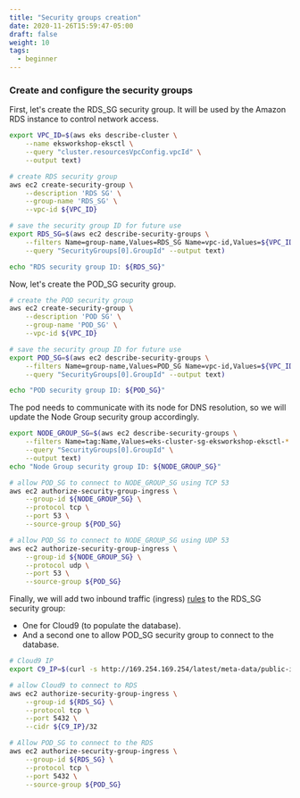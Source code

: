 ```yaml
---
title: "Security groups creation"
date: 2020-11-26T15:59:47-05:00
draft: false
weight: 10
tags:
  - beginner
---
```


### Create and configure the security groups

First, let's create the RDS_SG security group. It will be used by the Amazon RDS instance to control network access.

```bash
export VPC_ID=$(aws eks describe-cluster \
    --name eksworkshop-eksctl \
    --query "cluster.resourcesVpcConfig.vpcId" \
    --output text)

# create RDS security group
aws ec2 create-security-group \
    --description 'RDS SG' \
    --group-name 'RDS_SG' \
    --vpc-id ${VPC_ID}

# save the security group ID for future use
export RDS_SG=$(aws ec2 describe-security-groups \
    --filters Name=group-name,Values=RDS_SG Name=vpc-id,Values=${VPC_ID} \
    --query "SecurityGroups[0].GroupId" --output text)

echo "RDS security group ID: ${RDS_SG}"
```

Now, let's create the POD_SG security group.

```bash
# create the POD security group
aws ec2 create-security-group \
    --description 'POD SG' \
    --group-name 'POD_SG' \
    --vpc-id ${VPC_ID}

# save the security group ID for future use
export POD_SG=$(aws ec2 describe-security-groups \
    --filters Name=group-name,Values=POD_SG Name=vpc-id,Values=${VPC_ID} \
    --query "SecurityGroups[0].GroupId" --output text)

echo "POD security group ID: ${POD_SG}"
```

The pod needs to communicate with its node for DNS resolution, so we will update the Node Group security group accordingly.

```bash
export NODE_GROUP_SG=$(aws ec2 describe-security-groups \
    --filters Name=tag:Name,Values=eks-cluster-sg-eksworkshop-eksctl-* Name=vpc-id,Values=${VPC_ID} \
    --query "SecurityGroups[0].GroupId" \
    --output text)
echo "Node Group security group ID: ${NODE_GROUP_SG}"

# allow POD_SG to connect to NODE_GROUP_SG using TCP 53
aws ec2 authorize-security-group-ingress \
    --group-id ${NODE_GROUP_SG} \
    --protocol tcp \
    --port 53 \
    --source-group ${POD_SG}

# allow POD_SG to connect to NODE_GROUP_SG using UDP 53
aws ec2 authorize-security-group-ingress \
    --group-id ${NODE_GROUP_SG} \
    --protocol udp \
    --port 53 \
    --source-group ${POD_SG}
```

Finally, we will add two inbound traffic (ingress) [rules](https://docs.aws.amazon.com/vpc/latest/userguide/VPC_SecurityGroups.html#SecurityGroupRules) to the RDS_SG security group:

* One for Cloud9 (to populate the database).
* And a second one to allow POD_SG security group to connect to the database.

```bash
# Cloud9 IP
export C9_IP=$(curl -s http://169.254.169.254/latest/meta-data/public-ipv4)

# allow Cloud9 to connect to RDS
aws ec2 authorize-security-group-ingress \
    --group-id ${RDS_SG} \
    --protocol tcp \
    --port 5432 \
    --cidr ${C9_IP}/32

# Allow POD_SG to connect to the RDS
aws ec2 authorize-security-group-ingress \
    --group-id ${RDS_SG} \
    --protocol tcp \
    --port 5432 \
    --source-group ${POD_SG}
```

